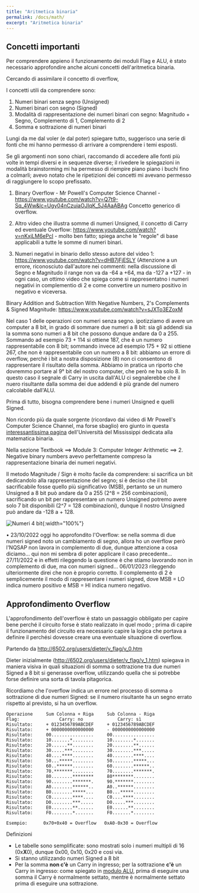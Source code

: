 ```yaml
---
title: "Aritmetica binaria"
permalink: /docs/math/
excerpt: "Aritmetica binaria"
---
```


## Concetti importanti

Per comprendere appieno il funzionamento dei moduli Flag e ALU, è stato necessario approfondire anche alcuni concetti dell'aritmetica binaria.

Cercando di assimilare il concetto di overflow, 

I concetti utili da comprendere sono:

1. Numeri binari senza segno (Unsigned)
2. Numeri binari con segno (Signed)
3. Modalità di rappresentazione dei numeri binari con segno: Magnitudo + Segno, Complemento di 1, Complemento di 2
4. Somma e sottrazione di numeri binari


Lungi da me dal voler (e dal poter) spiegare tutto, suggerisco una serie di fonti che mi hanno permesso di arrivare a comprendere i temi esposti.

Se gli argomenti non sono chiari, raccomando di accedere alle fonti più volte in tempi diversi e in sequenze diverse; il rivedere le spiegazioni in modalità brainstorming mi ha permesso di riempire piano piano i buchi fino a colmarli; avevo notato che le ripetizioni dei concetti mi avevano permesso di raggiungere lo scopo prefissato.

1. Binary Overflow - Mr Powell's Computer Science Channel - https://www.youtube.com/watch?v=Q7t9-Sq_4Ww&lc=Ugy04nCzuiaOJIqK_5J4AaABAg
Concetto generico di overflow.

2. Altro video che illustra somme di numeri Unsigned, il concetto di Carry ed eventuale Overflow: https://www.youtube.com/watch?v=nKxjLM6ePcI - molto ben fatto; spiega anche le "regole" di base applicabili a tutte le somme di numeri binari.

3. Numeri negativi in binario dello stesso autore del video 1: https://www.youtube.com/watch?v=dHB7jFjESLY (Attenzione a un errore, riconosciuto dall'autore nei commenti: nella discussione di Segno e Magnitudo il range non va da -64 a +64, ma da -127 a +127 - in ogni caso, un ottimo video che spiega come si rappresentatno i numeri negativi in complementio di 2 e come convertire un numero positivo in negativo e viceversa.







Binary Addition and Subtraction With Negative Numbers, 2's Complements & Signed Magnitude: https://www.youtube.com/watch?v=sJXTo3EZoxM


Nel caso 1 delle operazioni con numeri senza segno. ipotizziamo di avere un computer a 8 bit, in grado di sommare due numeri a 8 bit: sia gli addendi sia la somma sono numeri a 8 bit che possono dunque andare da 0 a 255. Sommando ad esempio 73 + 114 si ottiene 187, che è un numero rappresentabile con 8 bit; sommando invece ad esempio 175 + 92 si ottiene 267, che non è rappresentabile con un numero a 8 bit: abbiamo un errore di overflow, perché i bit a nostra disposizione (8) non ci consentono di rappresentare il risultato della somma. Abbiamo in pratica un riporto che dovremmo portare al 9° bit del nostro computer, che però ne ha solo 8. In questo caso il segnale di Carry in uscita dall'ALU ci segnalerebbe che il nuero risultante dalla somma dei due addendi è più grande del numero calcolabile dall'ALU.

Prima di tutto, bisogna comprendere bene i numeri Unsigned e quelli Signed.

Non ricordo più da quale sorgente (ricordavo dai video di Mr Powell's Computer Science Channel, ma forse sbaglio) ero giunto in questa [interessantissima pagina](https://sandbox.mc.edu/~bennet/cs110/) dell'Università del Mississippi dedicata alla matematica binaria.

Nella sezione Textbook ==> Module 3: Computer Integer Arithmetic ==> 2. Negative binary numbers avevo perfettamente compreso la rappresentazione binaria dei numeri negativi.

Il metodo Magnitude / Sign è molto facile da comprendere: si sacrifica un bit dedicandolo alla rappresentazione del segno; si è deciso che il bit sacrificabile fosse quello più significativo (MSB), pertanto se un numero Unsigned a 8 bit può andare da 0 a 255 (2^8 = 256 combinazioni), sacrificando un bit per rappresentare un numero Unsigned potremo avere solo 7 bit disponibili (2^7 = 128 combinazioni), dunque il nostro Unsigned può andare da -128 a + 128. 

![Numeri 4 bit](../../assets/math/75-math_00001111.gif
){:width="100%"}


• 23/10/2022 oggi ho approfondito l'Overflow: se nella somma di due numeri signed noto un cambiamento di segno, allora ho un overflow
però l'NQSAP non lavora in complemento di due, dunque attenzione a cosa diciamo… qui non mi sembra di poter applicare il caso precedente… 27/11/2022 e in effetti rileggendo la questione è che stiamo lavorando non in complemento di due, ma con numeri signed… 06/01/2023 rileggendo ulteriormente direi che non è proprio corretto. Il complemento di 2 è semplicemente il modo di rappresentare i numeri signed, dove MSB = LO indica numero positivo e MSB = HI indica numero negativo.


## Approfondimento Overflow

L'approfondimento dell'overflow è stato un passaggio obbligato per capire bene perché il circuito forse è stato realizzato in quel modo ; prima di capire il funzionamento del circuito era necessario capire la logica che portava a definire il perchési dovesse creare una eventuale situazione di overflow.

Partendo da http://6502.org/users/dieter/v_flag/v_0.htm

Dieter inizialmente (http://6502.org/users/dieter/v_flag/v_1.htm) spiegava in maniera visiva in quali situazioni di somma o  sottrazione tra due numeri Signed a 8 bit si generasse overflow, utilizzando quella che si potrebbe forse definire una sorta di tavola pitagorica.

Ricordiamo che l'overflow indica un errore nel processo di somma o sottrazione di due numeri Signed: se il numero risultante ha un segno errato rispetto al previsto, si ha un overflow.

~~~
Operazione     Sum Colonna + Riga     Sub Colonna - Riga
Flag:               Carry: no             Carry: sì
Risultato:     + 0123456789ABCDEF     + 0123456789ABCDEF
Risultato:     + 0000000000000000     - 0000000000000000
Risultato:     00................     00................
Risultato:     10.......*........     10........*.......
Risultato:     20......**........     20........**......
Risultato:     30.....***........     30........***.....
Risultato:     40....****........     40........****....
Risultato:     50...*****........     50........*****...
Risultato:     60..******........     60........******..
Risultato:     70.*******........     70........*******.
Risultato:     80........********     80********........
Risultato:     90........*******.     90.*******........
Risultato:     A0........******..     A0..******........
Risultato:     B0........*****...     B0...*****........
Risultato:     C0........****....     C0....****........
Risultato:     D0........***.....     D0.....***........
Risultato:     E0........**......     E0......**........
Risultato:     F0........*.......     F0.......*........

Esempio:      0x70+0x40 = Overflow   0xA0-0x30 = Overflow
~~~

Definizioni

- Le tabelle sono semplificate: sono mostrati solo i numeri multipli di 16 (0x**X**0), dunque 0x00, 0x10, 0x20 e così via.
- Si stanno utilizzando numeri Signed a 8 bit
- Per la somma **non c'è** un Carry in ingresso; per la sottrazione **c'è** un Carry in ingresso: come spiegato in [modulo ALU](../alu/#carry-addizioni-e-sottrazioni), prima di eseguire una somma il Carry è normalmente settato, mentre è normalmente settato prima di eseguire una sottrazione.


